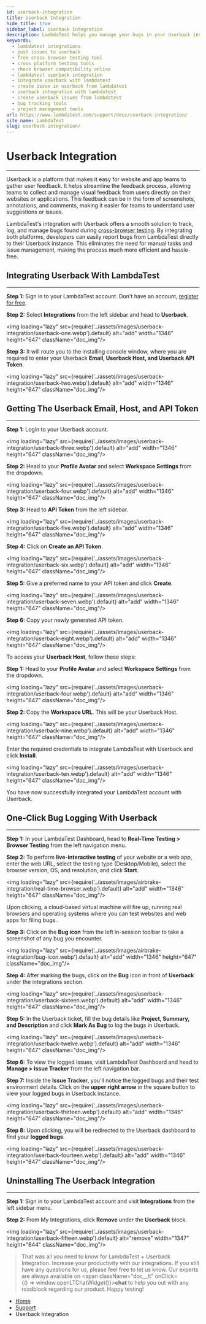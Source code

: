 ```yaml
---
id: userback-integration
title: Userback Integration
hide_title: true
sidebar_label: Userback Integration
description: LambdaTest helps you manage your bugs in your Userback instance in a single click. All the details you provide in LambdaTest like task list, assignee, title and description would automatically be presented in the project in your Userback instance.
keywords:
  - lambdatest integrations
  - push issues to userback
  - free cross browser testing tool
  - cross platform testing tools
  - check browser compatibility online
  - lambdatest userback integration
  - integrate userback with lambdatest
  - create issue in userback from lambdatest
  - userback integration with lambdatest
  - create userback issues from lambdatest
  - bug tracking tools
  - project management tools
url: https://www.lambdatest.com/support/docs/userback-integration/
site_name: LambdaTest
slug: userback-integration/
---
```


<script type="application/ld+json"
      dangerouslySetInnerHTML={{ __html: JSON.stringify({
       "@context": "https://schema.org",
        "@type": "BreadcrumbList",
        "itemListElement": [{
          "@type": "ListItem",
          "position": 1,
          "name": "LambdaTest",
          "item": "https://www.lambdatest.com"
        },{
          "@type": "ListItem",
          "position": 2,
          "name": "Support",
          "item": "https://www.lambdatest.com/support/docs/"
        },{
          "@type": "ListItem",
          "position": 3,
          "name": "Userback Integration",
          "item": "https://www.lambdatest.com/support/docs/userback-integration/"
        }]
      })
    }}
></script>

# Userback Integration
***

Userback is a platform that makes it easy for website and app teams to gather user feedback. It helps streamline the feedback process, allowing teams to collect and manage visual feedback from users directly on their websites or applications. This feedback can be in the form of screenshots, annotations, and comments, making it easier for teams to understand user suggestions or issues. 

LambdaTest's integration with Userback offers a smooth solution to track, log, and manage bugs found during [cross-browser testing](https://www.lambdatest.com/). By integrating both platforms, developers can easily report bugs from LambdaTest directly to their Userback instance. This eliminates the need for manual tasks and issue management, making the process much more efficient and hassle-free.

## Integrating Userback With LambdaTest
***

**Step 1:** Sign in to your LambdaTest account. Don't have an account, [register for free](https://accounts.lambdatest.com/register).

**Step 2:** Select **Integrations** from the left sidebar and head to **Userback**.

<img loading="lazy" src={require('../assets/images/userback-integration/userback-one.webp').default} alt="add" width="1346" height="647" className="doc_img"/>

**Step 3:** It will route you to the installing console window, where you are required to enter your Userback **Email, Userback Host, and Userback API Token**.

<img loading="lazy" src={require('../assets/images/userback-integration/userback-two.webp').default} alt="add" width="1346" height="647" className="doc_img"/>

## Getting The Userback Email, Host, and API Token
***

**Step 1:** Login to your Userback account.

<img loading="lazy" src={require('../assets/images/userback-integration/userback-three.webp').default} alt="add" width="1346" height="647" className="doc_img"/>

**Step 2:** Head to your **Profile Avatar** and select **Workspace Settings** from the dropdown. 

<img loading="lazy" src={require('../assets/images/userback-integration/userback-four.webp').default} alt="add" width="1346" height="647" className="doc_img"/>

**Step 3:** Head to **API Token** from the left sidebar. 

<img loading="lazy" src={require('../assets/images/userback-integration/userback-five.webp').default} alt="add" width="1346" height="647" className="doc_img"/>

**Step 4:** Click on **Create an API Token**.

<img loading="lazy" src={require('../assets/images/userback-integration/userback-six.webp').default} alt="add" width="1346" height="647" className="doc_img"/>

**Step 5:** Give a preferred name to your API token and click **Create**.

<img loading="lazy" src={require('../assets/images/userback-integration/userback-seven.webp').default} alt="add" width="1346" height="647" className="doc_img"/>

**Step 6:** Copy your newly generated API token. 

<img loading="lazy" src={require('../assets/images/userback-integration/userback-eight.webp').default} alt="add" width="1346" height="647" className="doc_img"/>

To access your **Userback Host**, follow these steps:

**Step 1:** Head to your **Profile Avatar** and select **Workspace Settings** from the dropdown.

<img loading="lazy" src={require('../assets/images/userback-integration/userback-four.webp').default} alt="add" width="1346" height="647" className="doc_img"/>

**Step 2:** Copy the **Workspace URL**. This will be your Userback Host. 

<img loading="lazy" src={require('../assets/images/userback-integration/userback-nine.webp').default} alt="add" width="1346" height="647" className="doc_img"/>


Enter the required credentials to integrate LambdaTest with Userback and click **Install**.

<img loading="lazy" src={require('../assets/images/userback-integration/userback-ten.webp').default} alt="add" width="1346" height="647" className="doc_img"/>


You have now successfully integrated your LambdaTest account with Userback.

## One-Click Bug Logging With Userback
***

**Step 1:** In your LambdaTest Dashboard, head to **Real-Time Testing > Browser Testing** from the left navigation menu.

**Step 2:** To perform **live-interactive testing** of your website or a web app, enter the web URL, select the testing type (Desktop/Mobile), select the browser version, OS, and resolution, and click **Start**.

<img loading="lazy" src={require('../assets/images/airbrake-integration/real-time-browser.webp').default} alt="add" width="1346" height="647" className="doc_img"/>

Upon clicking, a cloud-based virtual machine will fire up, running real browsers and operating systems where you can test websites and web apps for filing bugs.

**Step 3:** Click on the **Bug icon** from the left in-session toolbar to take a screenshot of any bug you encounter. 

<img loading="lazy" src={require('../assets/images/airbrake-integration/bug-icon.webp').default} alt="add" width="1346" height="647" className="doc_img"/>

**Step 4:** After marking the bugs, click on the **Bug** icon in front of **Userback** under the integrations section.

<img loading="lazy" src={require('../assets/images/userback-integration/userback-sixteen.webp').default} alt="add" width="1346" height="647" className="doc_img"/>

**Step 5:** In the Userback ticket, fill the bug details like **Project, Summary, and Description** and click **Mark As Bug** to log the bugs in Userback.

<img loading="lazy" src={require('../assets/images/userback-integration/userback-twelve.webp').default} alt="add" width="1346" height="647" className="doc_img"/>

**Step 6:** To view the logged issues, visit LambdaTest Dashboard and head to **Manage > Issue Tracker** from the left navigation bar.


**Step 7:** Inside the **Issue Tracker**, you'll notice the logged bugs and their test environment details. Click on the **upper right arrow** in the square button to view your logged bugs in Userback instance.  

<img loading="lazy" src={require('../assets/images/userback-integration/userback-thirteen.webp').default} alt="add" width="1346" height="647" className="doc_img"/>

**Step 8:**  Upon clicking, you will be redirected to the Userback dashboard to find your **logged bugs**. 

<img loading="lazy" src={require('../assets/images/userback-integration/userback-fourteen.webp').default} alt="add" width="1346" height="647" className="doc_img"/>


## Uninstalling The Userback Integration

***

**Step 1:** Sign in to your LambdaTest account and visit **Integrations** from the left sidebar menu.

**Step 2:** From My Integrations, click **Remove** under the **Userback** block.

<img loading="lazy" src={require('../assets/images/userback-integration/userback-fifteen.webp').default} alt="remove" width="1347" height="644" className="doc_img"/>

> That was all you need to know for LambdaTest + Userback Integration. Increase your productivity with our integrations. If you still have any questions for us, please feel free to let us know. Our experts are always available on <span className="doc__lt" onClick={() => window.openLTChatWidget()}>**chat**</span> to help you out with any roadblock regarding our product. Happy testing!


<nav aria-label="breadcrumbs">
  <ul className="breadcrumbs">
    <li className="breadcrumbs__item">
      <a className="breadcrumbs__link" href="https://www.lambdatest.com">
        Home
      </a>
    </li>
    <li className="breadcrumbs__item">
      <a className="breadcrumbs__link" target="_self" href="https://www.lambdatest.com/support/docs/">
        Support
      </a>
    </li>
    <li className="breadcrumbs__item breadcrumbs__item--active">
      <span className="breadcrumbs__link">
        Userback Integration
      </span>
    </li>
  </ul>
</nav>